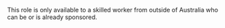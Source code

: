 This role is only available to a skilled worker from outside of Australia who can be or is already sponsored.
